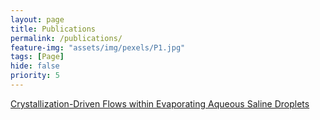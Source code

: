 ```yaml
---
layout: page
title: Publications
permalink: /publications/
feature-img: "assets/img/pexels/P1.jpg"
tags: [Page]
hide: false
priority: 5
---
```


[Crystallization-Driven Flows within Evaporating Aqueous Saline Droplets](https://pubs.acs.org/doi/abs/10.1021/acs.langmuir.0c00576)

